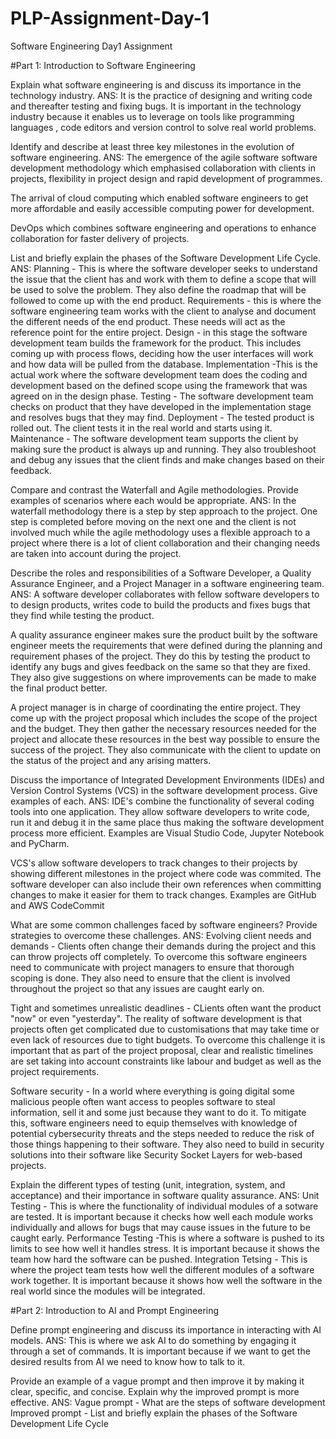 # PLP-Assignment-Day-1
Software Engineering Day1 Assignment

#Part 1: Introduction to Software Engineering

Explain what software engineering is and discuss its importance in the technology industry.
ANS: 
It is the practice of designing and writing code and thereafter testing and fixing bugs. It is important in the technology industry because it enables us to leverage on tools like programming languages , code editors and version control to solve real world problems.

Identify and describe at least three key milestones in the evolution of software engineering.
ANS: 
The emergence of the agile software software development methodology which emphasised collaboration with clients in projects, flexibility in project design and rapid development of programmes.

The arrival of cloud computing which enabled software engineers to get more affordable and easily accessible computing power for development.

DevOps which combines software engineering and operations to enhance collaboration for faster delivery of projects.

List and briefly explain the phases of the Software Development Life Cycle.
ANS:
Planning - This is where the software developer seeks to understand the issue that the client has and work with them to define a scope that will be used to solve the problem. They also define the roadmap that will be followed to come up with the end product.
Requirements - this is where the software engineering team works with the client to analyse and document the different needs of the end product. These needs will act as the reference point for the entire project.
Design - in this stage the software development team builds the framework for the product. This includes coming up with process flows, deciding how the user interfaces will work and how data will be pulled from the database.
Implementation -This is the actual work where the software development team does the coding and development based on the defined scope using the framework that was agreed on in the design phase.
Testing - The software development team checks on product that they have developed in the implementation stage and resolves bugs that they may find.
Deployment - The tested product is rolled out. The client tests it in the real world and starts using it.
Maintenance - The software development team supports the client by making sure the product is always up and running. They also troubleshoot and debug any issues that the client finds and make changes based on their feedback.

Compare and contrast the Waterfall and Agile methodologies. Provide examples of scenarios where each would be appropriate.
ANS:
In the waterfall methodology there is a step by step approach to the project. One step is completed before moving on the next one and the client is not involved much while the agile methodology uses a flexible approach to a project where there is a lot of client collaboration and their changing needs are taken into account during the project.

Describe the roles and responsibilities of a Software Developer, a Quality Assurance Engineer, and a Project Manager in a software engineering team.
ANS:
A software developer collaborates with fellow software developers to to design products, writes code to build the products and fixes bugs that they find while testing the product.

A quality assurance engineer makes sure the product built by the software engineer meets the requirements that were defined during the planning and requirement phases of the project. They do this by testing the product to identify any bugs and gives feedback on the same so that they are fixed. They also give suggestions on where improvements can be made to make the final product better.

A project manager is in charge of coordinating the entire project. They come up with the project proposal which includes the scope of the project and the budget. They then gather the necessary resources needed for the project and allocate these resources in the best way possible to ensure the success of the project. They also communicate with the client to update on the status of the project and any arising matters.

Discuss the importance of Integrated Development Environments (IDEs) and Version Control Systems (VCS) in the software development process. Give examples of each.
ANS:
IDE's combine the functionality of several coding tools into one application. They allow software developers to write code, run it and debug it in the same place thus making the software development process more efficient. Examples are Visual Studio Code, Jupyter Notebook and PyCharm.

VCS's allow software developers to track changes to their projects by showing different milestones in the project where code was commited. The software developer can also include their own references when committing changes to make it easier for them to track changes. Examples are GitHub and AWS CodeCommit

What are some common challenges faced by software engineers? Provide strategies to overcome these challenges.
ANS:
Evolving client needs and demands - Clients often change their demands during the project and this can throw projects off completely. To overcome this software engineers need to communicate with project managers to ensure that thorough scoping is done. They also need to ensure that the client is involved throughout the project so that any issues are caught early on.

Tight and sometimes unrealistic deadlines - CLients often want the product "now" or even "yesterday". The reality of software development is that projects often get complicated due to customisations that may take time or even lack of resources due to tight budgets. To overcome this challenge it is important that as part of the project proposal, clear and realistic timelines are set taking into account constraints like labour and budget as well as the project requirements.

Software security - In a world where everything is going digital some malicious people often want access to peoples software to steal information, sell it and some just because they want to do it. To mitigate this, software engineers need to equip themselves with knowledge of potential cybersecurity threats and the steps needed to reduce the risk of those things happening to their software. They also need to build in security solutions into their software like Security Socket Layers for web-based projects.

Explain the different types of testing (unit, integration, system, and acceptance) and their importance in software quality assurance.
ANS:
Unit Testing - This is where the functionality of individual modules of a sotware are tested. It is important because it checks how well each module works individually and allows for bugs that may cause issues in the future to be caught early.
Performance Testing -This is where a software is pushed to its limits to see how well it handles stress. It is important because it shows the team how hard the software can be pushed.
Integration Tetsing - This is where the project team tests how well the different modules of a software work together. It is important because it shows how well the software in the real world since the modules will be integrated.

#Part 2: Introduction to AI and Prompt Engineering

Define prompt engineering and discuss its importance in interacting with AI models.
ANS:
This is where we ask AI to do something by engaging it through a set of commands. It is important because if we want to get the desired results from AI we need to know how to talk to it.

Provide an example of a vague prompt and then improve it by making it clear, specific, and concise. Explain why the improved prompt is more effective.
ANS:
Vague prompt - What are the steps of software development
Improved prompt - List and briefly explain the phases of the Software Development Life Cycle
